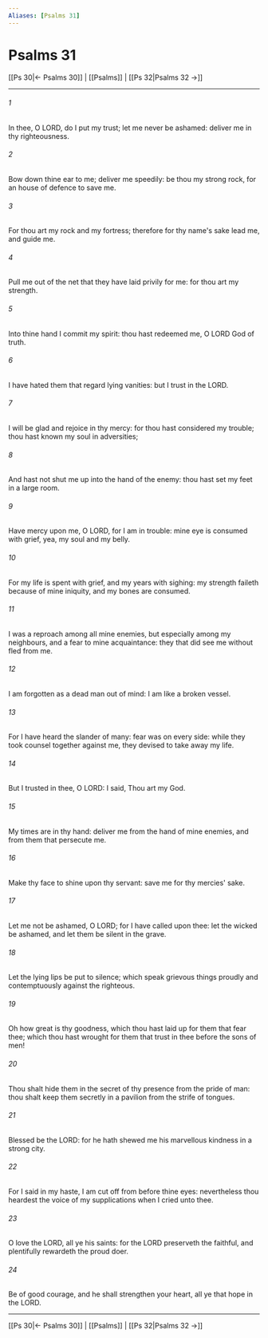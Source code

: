 ```yaml
---
Aliases: [Psalms 31]
---
```

# Psalms 31

[[Ps 30|← Psalms 30]] | [[Psalms]] | [[Ps 32|Psalms 32 →]]
***



###### 1 
In thee, O LORD, do I put my trust; let me never be ashamed: deliver me in thy righteousness. 

###### 2 
Bow down thine ear to me; deliver me speedily: be thou my strong rock, for an house of defence to save me. 

###### 3 
For thou art my rock and my fortress; therefore for thy name's sake lead me, and guide me. 

###### 4 
Pull me out of the net that they have laid privily for me: for thou art my strength. 

###### 5 
Into thine hand I commit my spirit: thou hast redeemed me, O LORD God of truth. 

###### 6 
I have hated them that regard lying vanities: but I trust in the LORD. 

###### 7 
I will be glad and rejoice in thy mercy: for thou hast considered my trouble; thou hast known my soul in adversities; 

###### 8 
And hast not shut me up into the hand of the enemy: thou hast set my feet in a large room. 

###### 9 
Have mercy upon me, O LORD, for I am in trouble: mine eye is consumed with grief, yea, my soul and my belly. 

###### 10 
For my life is spent with grief, and my years with sighing: my strength faileth because of mine iniquity, and my bones are consumed. 

###### 11 
I was a reproach among all mine enemies, but especially among my neighbours, and a fear to mine acquaintance: they that did see me without fled from me. 

###### 12 
I am forgotten as a dead man out of mind: I am like a broken vessel. 

###### 13 
For I have heard the slander of many: fear was on every side: while they took counsel together against me, they devised to take away my life. 

###### 14 
But I trusted in thee, O LORD: I said, Thou art my God. 

###### 15 
My times are in thy hand: deliver me from the hand of mine enemies, and from them that persecute me. 

###### 16 
Make thy face to shine upon thy servant: save me for thy mercies' sake. 

###### 17 
Let me not be ashamed, O LORD; for I have called upon thee: let the wicked be ashamed, and let them be silent in the grave. 

###### 18 
Let the lying lips be put to silence; which speak grievous things proudly and contemptuously against the righteous. 

###### 19 
Oh how great is thy goodness, which thou hast laid up for them that fear thee; which thou hast wrought for them that trust in thee before the sons of men! 

###### 20 
Thou shalt hide them in the secret of thy presence from the pride of man: thou shalt keep them secretly in a pavilion from the strife of tongues. 

###### 21 
Blessed be the LORD: for he hath shewed me his marvellous kindness in a strong city. 

###### 22 
For I said in my haste, I am cut off from before thine eyes: nevertheless thou heardest the voice of my supplications when I cried unto thee. 

###### 23 
O love the LORD, all ye his saints: for the LORD preserveth the faithful, and plentifully rewardeth the proud doer. 

###### 24 
Be of good courage, and he shall strengthen your heart, all ye that hope in the LORD.

***
[[Ps 30|← Psalms 30]] | [[Psalms]] | [[Ps 32|Psalms 32 →]]

